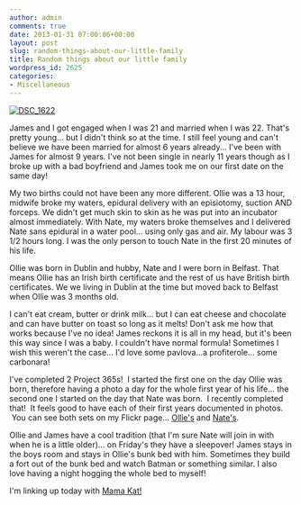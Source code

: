 ```yaml
---
author: admin
comments: true
date: 2013-01-31 07:00:06+00:00
layout: post
slug: random-things-about-our-little-family
title: Random things about our little family
wordpress_id: 2625
categories:
- Miscellaneous
---
```


[![DSC_1622](http://www.outmumbered.com/wp-content/uploads/2013/01/DSC_16221-1024x682.jpg)](http://www.outmumbered.com/wp-content/uploads/2013/01/DSC_16221.jpg)

James and I got engaged when I was 21 and married when I was 22. That's pretty young... but I didn't think so at the time. I still feel young and can't believe we have been married for almost 6 years already... I've been with James for almost 9 years. I've not been single in nearly 11 years though as I broke up with a bad boyfriend and James took me on our first date on the same day!

My two births could not have been any more different. Ollie was a 13 hour, midwife broke my waters, epidural delivery with an episiotomy, suction AND forceps. We didn't get much skin to skin as he was put into an incubator almost immediately. With Nate, my waters broke themselves and I delivered Nate sans epidural in a water pool... using only gas and air. My labour was 3 1/2 hours long. I was the only person to touch Nate in the first 20 minutes of his life.

Ollie was born in Dublin and hubby, Nate and I were born in Belfast. That means Ollie has an Irish birth certificate and the rest of us have British birth certificates. We we living in Dublin at the time but moved back to Belfast when Ollie was 3 months old.

I can't eat cream, butter or drink milk... but I can eat cheese and chocolate and can have butter on toast so long as it melts! Don't ask me how that works because I've no idea! James reckons it is all in my head, but it's been this way since I was a baby. I couldn't have normal formula! Sometimes I wish this weren't the case... I'd love some pavlova...a profiterole... some carbonara!

I've completed 2 Project 365s!  I started the first one on the day Ollie was born, therefore having a photo a day for the whole first year of his life... the second one I started on the day that Nate was born.  I recently completed that!  It feels good to have each of their first years documented in photos.  You can see both sets on my Flickr page... [Ollie's](http://www.flickr.com/photos/emmaleehughes/sets/72157632580860756/) and [Nate's](http://www.flickr.com/photos/emmaleehughes/sets/72157632633398658/).

Ollie and James have a cool tradition (that I'm sure Nate will join in with when he is a little older)... on Friday's they have a sleepover! James stays in the boys room and stays in Ollie's bunk bed with him. Sometimes they build a fort out of the bunk bed and watch Batman or something similar. I also love having a night hogging the whole bed to myself!

I'm linking up today with [Mama Kat!](http://www.mamakatslosinit.com/blog/)
